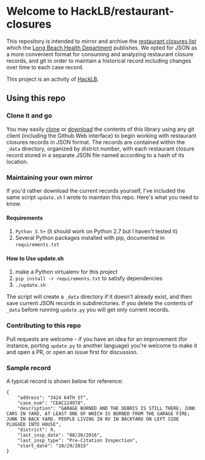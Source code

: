 # Welcome to HackLB/restaurant-closures

This repository is intended to mirror and archive the [restaurant closures list](http://www.longbeach.gov/health/inspections-and-reporting/inspections/restaurant-closures/) which the [Long Beach Health Department](http://www.longbeach.gov/health) publishes. We opted for JSON as a more convenient format for consuming and analyzing restaurant closure records, and git in order to maintain a historical record including changes over time to each case record.

This project is an activity of [HackLB](https://github.com/HackLB).

## Using this repo

### Clone it and go

You may easily [clone](https://github.com/HackLB/restaurant-closures.git) or [download](https://github.com/HackLB/restaurant-closures/archive/master.zip) the contents of this library using any git client (including the Github Web interface) to begin working with restaurant closures records in JSON format. The records are contained within the `_data` directory, organized by district number, with each restaurant closure record stored in a separate JSON file named according to a hash of its location.

### Maintaining your own mirror

If you'd rather download the current records yourself, I've included the same script `update.sh` I wrote to maintain this repo. Here's what you need to know.

#### Requirements

1. `Python 3.5+` (it should work on Python 2.7 but I haven't tested it)
4. Several Python packages installed with pip, documented in `requirements.txt`

#### How to Use update.sh

1. make a Python virtualenv for this project
2. `pip install -r requirements.txt` to satisfy dependencies
3. `./update.sh`

The script will create a `_data` directory if it doesn't already exist, and then save current JSON records in subdirectories. If you delete the contents of `_data` before running `update.py` you will get only current records.


### Contributing to this repo

Pull requests are welcome - if you have an idea for an improvement (for instance, porting `update.py` to another language) you're welcome to make it and open a PR, or open an issue first for discussion.

### Sample record

A typical record is shown below for reference:

```
{
    "address": "3424 64TH ST",
    "case_num": "CEAC224978",
    "description": "GARAGE BURNED AND THE DEBRIS IS STILL THERE; JUNK CARS IN YARD, AT LEAST ONE OF WHICH IS BURNED FROM THE GARAGE FIRE; JUNK IN BACK YARD. PEOPLE LIVING IN RV IN BACKYARD ON LEFT SIDE PLUGGED INTO HOUSE",
    "district": 9,
    "last_insp_date": "08/26/2016",
    "last_insp_type": "Pre-Citation Inspection",
    "start_date": "10/29/2015"
}
```